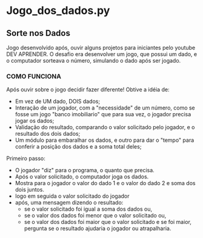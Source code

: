 # Jogo_dos_dados.py
## Sorte nos Dados

Jogo desenvolvido após, ouvir alguns projetos para iniciantes pelo youtube DEV APRENDER.
O desafio era desenvolver um jogo, que possui um dado, e o computador sorteava o número, simulando o dado após ser jogado.

### COMO FUNCIONA
Após ouvir sobre o jogo decidir fazer diferente!
Obtive a idéia de: 
  - Em vez de UM dado, DOIS dados;
  - Interação de um jogador, com a "necessidade" de um número, como se fosse um jogo "banco imobiliario" que para sua vez, o jogador precisa jogar os dados;
  - Validação do resultado, comparando o valor solicitado pelo jogador, e o resultado dos dois dados;
  - Um módulo para embaralhar os dados, e outro para dar o "tempo" para conferir a posição dos dados e a soma total deles;
  
 Primeiro passo:
 - O jogador "diz" para o programa, o quanto que precisa.
 - Após o valor solicitado, o computador joga os dados.
 - Mostra para o jogador o valor do dado 1 e o valor do dado 2 e soma dos dois juntos.
 - logo em seguida o valor solicitado do jogador
 - após, uma mensagem dizendo o resultado:
    - se o valor solicitado foi igual a soma dos dados ou,
    - se o valor dos dados foi menor que o valor solicitado ou,
    - se o valor dos dados foi maior que o valor solicitado e se foi maior, pergunta se o resultado ajudaria o jogador ou atrapalharia.
    

